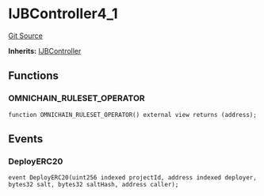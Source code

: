# IJBController4_1
[Git Source](https://github.com/Bananapus/nana-core/blob/9ffd83f524d99d59ba18aef48653d33df1e16f81/src/interfaces/IJBController4_1.sol)

**Inherits:**
[IJBController](/docs/dev/v4/api/core/interfaces/IJBController.md)


## Functions
### OMNICHAIN_RULESET_OPERATOR


```solidity
function OMNICHAIN_RULESET_OPERATOR() external view returns (address);
```

## Events
### DeployERC20

```solidity
event DeployERC20(uint256 indexed projectId, address indexed deployer, bytes32 salt, bytes32 saltHash, address caller);
```

